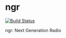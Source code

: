 # ngr

[![Build Status](https://travis-ci.org/eshikafe/ngr.svg?branch=master)](https://travis-ci.org/eshikafe/ngr)

ngr: Next Generation Radio





    
